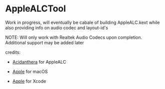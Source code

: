 # AppleALCTool
Work in progress, will eventually be cabale of building AppleALC.kext while also providing info on audio codec and layout-id's

NOTE: Will only work with Realtek Audio Codecs upon completion. Additional support may be added later

credits:


* [Acidanthera](https://github.com/acidanthera/AppleALC) for AppleALC


* [Apple](https://apple.com) for macOS


* [Apple](https://apple.com) for Xcode